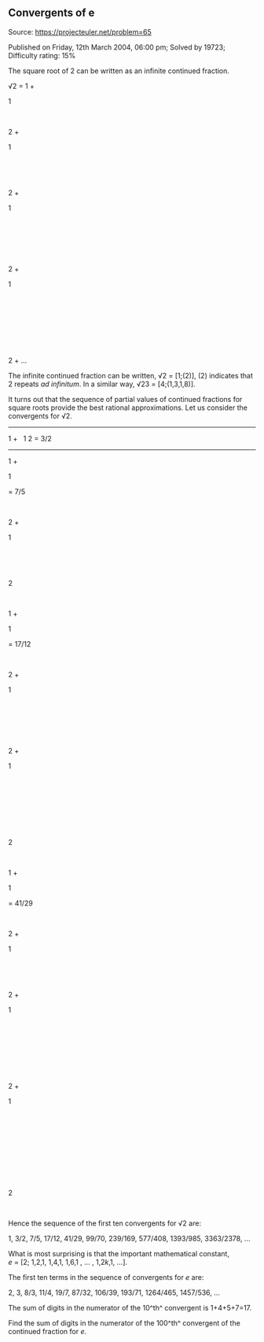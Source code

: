 Convergents of e
----------------

Source: https://projecteuler.net/problem=65

Published on Friday, 12th March 2004, 06:00 pm; Solved by 19723;
Difficulty rating: 15%

The square root of 2 can be written as an infinite continued fraction.

√2 = 1 +

1

 

2 +

1

 

 

2 +

1

 

 

 

2 +

1

 

 

 

 

2 + ...

The infinite continued fraction can be written, √2 = [1;(2)], (2)
indicates that 2 repeats *ad infinitum*. In a similar way, √23 =
[4;(1,3,1,8)].

It turns out that the sequence of partial values of continued fractions
for square roots provide the best rational approximations. Let us
consider the convergents for √2.

  ------------------------ ------------------------ ------------------------
  1 +                       
  1                        2
  = 3/2                     
  ------------------------ ------------------------ ------------------------

1 +

1

= 7/5

 

2 +

1

 

 

2

 

1 +

1

= 17/12

 

2 +

1

 

 

 

2 +

1

 

 

 

 

2

 

1 +

1

= 41/29

 

2 +

1

 

 

2 +

1

 

 

 

 

2 +

1

 

 

 

 

 

2

 

Hence the sequence of the first ten convergents for √2 are:

1, 3/2, 7/5, 17/12, 41/29, 99/70, 239/169, 577/408, 1393/985, 3363/2378,
...

What is most surprising is that the important mathematical constant,\
*e* = [2; 1,2,1, 1,4,1, 1,6,1 , ... , 1,2*k*,1, ...].

The first ten terms in the sequence of convergents for *e* are:

2, 3, 8/3, 11/4, 19/7, 87/32, 106/39, 193/71, 1264/465, 1457/536, ...

The sum of digits in the numerator of the 10^th^ convergent is
1+4+5+7=17.

Find the sum of digits in the numerator of the 100^th^ convergent of the
continued fraction for *e*.
